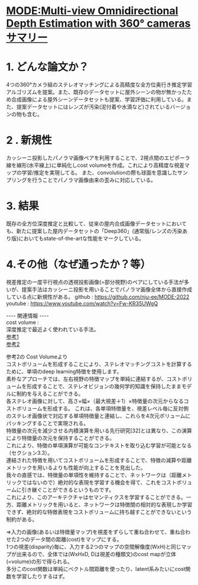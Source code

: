 # [MODE:Multi-view Omnidirectional Depth Estimation with 360° cameras サマリー](https://www.ecva.net//papers/eccv_2022/papers_ECCV/html/6884_ECCV_2022_paper.php)

# 1. どんな論文か？
4つの360°カメラ組のステレオマッチングによる高精度な全方位奥行き推定学習アルゴリズムを提案。また、既存のデータセットに屋外シーンの物が無かったため合成画像による屋外シーンデータセットも提案、学習評価に利用している。また、提案データセットにはレンズが汚染(泥付着や水滴など)されているバージョンの物も含む。

# 2 . 新規性
カッシーニ投影したパノラマ画像ペアを利用することで、2視点間のエピポーラ線を線形(水平線上)に単純化しcost volumeを作成。これにより高精度な視差マップの学習/推定を実現してる。
また、convolutionの際も球面を意識したサンプリングを行うことでパノラマ画像由来の歪みに対応している。  

# 3. 結果
既存の全方位深度推定と比較して、従来の屋内合成画像データセットにおいても、新たに提案した屋内データセットの「Deep360」(通常版/レンズの汚染あり版)においてもstate-of-the-artな性能をマークしている。  

# 4.その他（なぜ通ったか？等）
視差推定の一度平行視点の透視投影画像(=部分視野)のペアにしている手法が多いが、提案手法はカッシーニ投影を用いることでパノラマ画像全体から直接作成している点に新規性がある。
github : https://github.com/nju-ee/MODE-2022  youtube : https://www.youtube.com/watch?v=Fw-KR35UWgQ

---- 関連情報 ----  
cost volume :  
深度推定で最近よく使われている手法。  
[参考1](https://arxiv.org/pdf/1703.04309.pdf)  
[参考2](https://qiita.com/minh33/items/8f3ce0ad64035d994af6)  

参考2の Cost Volumeより  
コストボリュームを形成することにより、ステレオマッチングコストを計算するために、単項のdeep learning特徴を使用します。  
素朴なアプローチでは、左右視野の特徴マップを単純に連結するが、コストボリュームを形成することで、ステレオビジョンの幾何学的知識を保持したままモデルに制約を与えることができる。  
各ステレオ画像に対して、高さ×幅×（最大視差＋1）×特徴量の次元からなるコストボリュームを形成する。
これは、各単項特徴量を、視差レベル毎に反対側のステレオ画像状で対応する単項特徴量と連結し、これらを4次元ボリュームにパッキングすることで実現される。  
特徴量の次元を減少させる内積演算を用いる先行研究[32]とは異なり、この演算により特徴量の次元を保持することができる。  
これにより、特徴の単項演算が可能なコンテキストを取り込む学習が可能となる（セクション3.3）。  
連結された特徴を用いてコストボリュームを形成することで、特徴の減算や距離メトリックを用いるよりも性能が向上することを見出した。  
我々の直感では、特徴量の単項性を維持することで、ネットワークは（距離メトリックではないので）絶対的な表現を学習する機会を得て、これをコストボリュームに引き継ぐことができるというものです。  
これにより、このアーキテクチャはセマンティクスを学習することができる。一方、距離メトリックを用いると、ネットワークは特徴間の相対的な表現しか学習できず、絶対的な特徴表現をコストボリュームに持ち越すことができないという制約がある。

⇒入力の画像(あるいは特徴量マップ)を視差をずらして重ね合わせて、重ね合わせた2つのデータ間の距離(cost)をマップにする。  
1つの視差(disparity)毎に、入力する2つのマップの空間解像度(WxH)と同じマップが出来るので、全体では(WxHxD, Dは視差の種類文)のcost mapが立体(=volume)の形で得られる。  
多分このcost関数は単純にベクトル間距離を使ったり、latent系みたいにcost関数を学習したりするはず。  